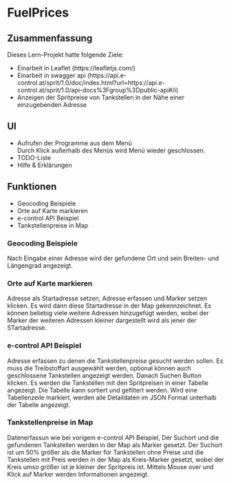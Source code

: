 # FuelPrices

## Zusammenfassung

Dieses Lern-Projekt hatte folgende Ziele:

<ul>
  <li>Einarbeit in Leaflet (https://leafletjs.com/)</li>
  <li>Einarbeit in swagger api (https://api.e-control.at/sprit/1.0/doc/index.html?url=https://api.e-control.at/sprit/1.0/api-docs%3Fgroup%3Dpublic-api#/i) </li>
  <li>Anzeigen der Spritpreise von Tankstellen in der Nähe einer einzugebenden Adresse </li>
</ul>

## UI

<ul>
  <li>Aufrufen der Programme aus dem Menü</br>Durch Klick außerhalb des Menüs wird Menü wieder geschlossen.</li>
  <li>TODO-Liste</li>
  <li>Hilfe & Erklärungen</li>
</ul>

## Funktionen

<ul>
  <li>Geocoding Beispiele</li>
  <li>Orte auf Karte markieren</li>
  <li>e-control API Beispiel</li>
  <li>Tankstellenpreise in Map</li>
</ul>

### Geocoding Beispiele

Nach Eingabe einer Adresse wird der gefundene Ort und sein Breiten- und Längengrad angezeigt.

### Orte auf Karte markieren

Adresse als Startadresse setzen, Adresse erfassen und Marker setzen klicken. Es wird dann diese Startadresse in der Map gekennzeichnet.
Es können beliebig viele weitere Adressen hinzugefügt werden, wobei der Marker der weiteren Adressen kleiner dargestellt wird als jener der STartadresse.

### e-control API Beispiel

Adresse erfassen zu denen die Tankstellenpreise gesucht werden sollen.
Es muss die Treibstoffart ausgewählt werden, optional können auch geschlossene Tankstellen angezeigt werden. Danach Suchen Button klicken.
Es werden die Tankstellen mit den Spritpreisen in einer Tabelle angezeigt. Die Tabelle kann sortiert und gefiltert werden.
Wird eine Tabellenzeile markiert, werden alle Detaildaten im JSON Format unterhalb der Tabelle angezeigt.

### Tankstellenpreise in Map

Datenerfassun wie bei vorigem e-control API Beispiel,
Der Suchort und die gefundenen Tankstellen werden in der Map als Marker gesetzt.
Der Suchort ist um 50% größer als die Marker für Tankstellen ohne Preise und die Tankstellen mit Preis werden in der Map als Kreis-Marker gesetzt, wobei der Kreis umso größer ist je kleiner der Spritpreis ist.
Mittels Mouse over und Klick auf Marker werden Informationen angezeigt.
